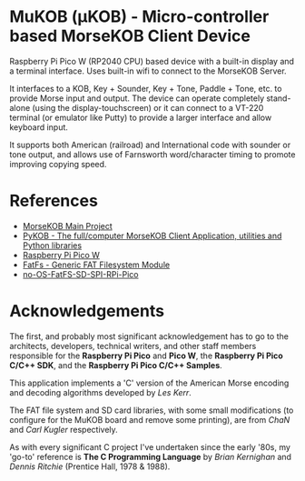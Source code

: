 # MuKOB (μKOB) - Micro-controller based MorseKOB Client Device

Raspberry Pi Pico W (RP2040 CPU) based device with a built-in display and
a terminal interface. Uses built-in wifi to connect to the MorseKOB Server.

It interfaces to a KOB, Key + Sounder, Key + Tone, Paddle + Tone, etc. to provide Morse
input and output. The device can operate completely stand-alone (using the
display-touchscreen) or it can connect to a VT-220 terminal (or emulator like Putty)
to provide a larger interface and allow keyboard input.

It supports both American (railroad) and International code with sounder or tone
output, and allows use of Farnsworth word/character timing to promote improving
copying speed.

# References
* [MorseKOB Main Project](https://github.com/MorseKOB)
* [PyKOB - The full/computer MorseKOB Client Application, utilities and Python libraries](https://github.com/MorseKOB/PyKOB)
* [Raspberry Pi Pico W](https://www.raspberrypi.com/documentation/microcontrollers/raspberry-pi-pico.html)
* [FatFs - Generic FAT Filesystem Module](http://elm-chan.org/fsw/ff/00index_e.html)
* [no-OS-FatFS-SD-SPI-RPi-Pico](https://github.com/carlk3/no-OS-FatFS-SD-SPI-RPi-Pico)

# Acknowledgements
The first, and probably most significant acknowledgement has to go to the architects, developers, technical writers, and other staff members responsible for the **Raspberry Pi Pico** and **Pico W**, the **Raspberry Pi Pico C/C++ SDK**, and the **Raspberry Pi Pico C/C++ Samples**.

This application implements a 'C' version of the American Morse encoding and decoding algorithms developed by *Les Kerr*.

The FAT file system and SD card libraries, with some small modifications (to configure for the MuKOB board and remove some printing), are from *ChaN* and *Carl Kugler* respectively.

As with every significant C project I've undertaken since the early '80s, my 'go-to' reference is **The C Programming Language** by *Brian Kernighan* and *Dennis Ritchie* (Prentice Hall, 1978 & 1988).
